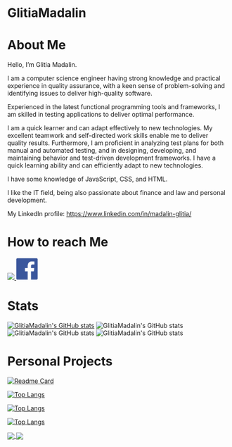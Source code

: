 
<!---
1madalin/1madalin is a ✨ special ✨ repository because its `README.md` (this file) appears on your GitHub profile.
You can click the Preview link to take a look at your changes.
--->
# GlitiaMadalin  

# About Me
 Hello, I’m Glitia Madalin.
 
 I am a computer science engineer having strong knowledge and practical experience in quality assurance, with a keen sense of problem-solving and identifying issues to deliver high-quality software.
 
 Experienced in the latest functional programming tools and frameworks, I am skilled in testing applications to deliver optimal performance.
 
 I am a quick learner and can adapt effectively to new technologies. My excellent teamwork and self-directed work skills enable me to deliver quality results.
 Furthermore, I am proficient in analyzing test plans for both manual and automated testing, and in designing, developing, and maintaining behavior and test-driven 
development frameworks. I have a quick learning ability and can efficiently adapt to new technologies. 
 
 I have some knowledge of JavaScript, CSS, and HTML.

 I like the IT field, being also passionate about finance and law and personal development.

 My LinkedIn profile: https://www.linkedin.com/in/madalin-glitia/
 
# How to reach Me
<a href="https://www.linkedin.com/in/madalin-glitia-b25388212/" >
   <img src="LinkedInLogo.png.ico" width="auto" height="50px" />
 </a>
 <a href="https://www.facebook.com/glitia.madalin/" >
   <img src="FacebookLogo.png.png" width="auto" height="50px" />
 </a>
 
 
# Stats
[![GlitiaMadalin's GitHub stats](https://github-readme-stats.vercel.app/api?username=GlitiaMadalin)](https://github.com/GlitiaMadalin/Test1.1.git)
![GlitiaMadalin's GitHub stats](https://github-readme-stats.vercel.app/api?username=GlitiaMadalin&count_private=true)
![GlitiaMadalin's GitHub stats](https://github-readme-stats.vercel.app/api?username=GlitiaMadalin&show_icons=true)
![GlitiaMadalin's GitHub stats](https://github-readme-stats.vercel.app/api?username=GlitiaMadalin&show_icons=true&theme=radical)


# Personal Projects


[![Readme Card](https://github-readme-stats.vercel.app/api/pin/?username=GlitiaMadalin&repo=github-readme-stats)](https://github.com/GlitiaMadalin/github-readme-stats)

[![Top Langs](https://github-readme-stats.vercel.app/api/top-langs/?username=GlitiaMadalin)](https://github.com/GlitiaMadalin/github-readme-stats)

[![Top Langs](https://github-readme-stats.vercel.app/api/top-langs/?username=GlitiaMadalin&hide=javascript,html)](https://github.com/GlitiaMadalin/github-readme-stats)

[![Top Langs](https://github-readme-stats.vercel.app/api/top-langs/?username=GlitiaMadalin&layout=compact)](https://github.com/GlitiaMadalin/github-readme-stats)




<a href="https://github.com/GlitiaMadalin/github-readme-stats">
  <img align="center" src="https://github-readme-stats.vercel.app/api/pin/?username=GlitiaMadalin&repo=github-readme-stats" />
</a>
<a href="https://github.com/GlitiaMadalin/convoychat">
  <img align="center" src="https://github-readme-stats.vercel.app/api/pin/?username=GlitiaMadalin&repo=LinkInBio" />
</a>
